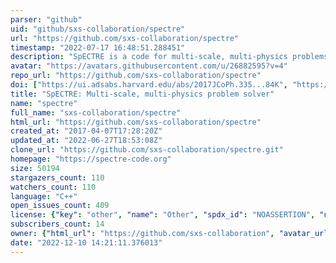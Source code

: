 ```yaml
---
parser: "github"
uid: "github/sxs-collaboration/spectre"
url: "https://github.com/sxs-collaboration/spectre"
timestamp: "2022-07-17 16:48:51.288451"
description: "SpECTRE is a code for multi-scale, multi-physics problems in astrophysics and gravitational physics."
avatar: "https://avatars.githubusercontent.com/u/26882595?v=4"
repo_url: "https://github.com/sxs-collaboration/spectre"
doi: ["https://ui.adsabs.harvard.edu/abs/2017JCoPh.335...84K", "https://ui.adsabs.harvard.edu/abs/2022ascl.soft04012D/abstract"]
title: "SpECTRE: Multi-scale, multi-physics problem solver"
name: "spectre"
full_name: "sxs-collaboration/spectre"
html_url: "https://github.com/sxs-collaboration/spectre"
created_at: "2017-04-07T17:28:20Z"
updated_at: "2022-06-27T18:53:08Z"
clone_url: "https://github.com/sxs-collaboration/spectre.git"
homepage: "https://spectre-code.org"
size: 50194
stargazers_count: 110
watchers_count: 110
language: "C++"
open_issues_count: 409
license: {"key": "other", "name": "Other", "spdx_id": "NOASSERTION", "url": null, "node_id": "MDc6TGljZW5zZTA="}
subscribers_count: 14
owner: {"html_url": "https://github.com/sxs-collaboration", "avatar_url": "https://avatars.githubusercontent.com/u/26882595?v=4", "login": "sxs-collaboration", "type": "Organization"}
date: "2022-12-10 14:21:11.376013"
---
```

